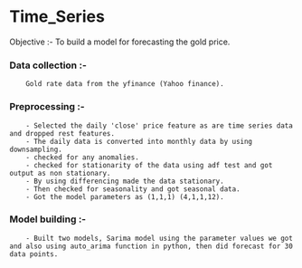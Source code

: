 # Time_Series 

Objective :- To build a model for forecasting the gold price.

### Data collection :- 
        Gold rate data from the yfinance (Yahoo finance).

### Preprocessing :- 
        - Selected the daily 'close' price feature as are time series data and dropped rest features.
        - The daily data is converted into monthly data by using downsampling.
        - checked for any anomalies.
        - checked for stationarity of the data using adf test and got output as non stationary.
        - By using differencing made the data stationary.
        - Then checked for seasonality and got seasonal data.
        - Got the model parameters as (1,1,1) (4,1,1,12).

### Model building :-
        - Built two models, Sarima model using the parameter values we got and also using auto_arima function in python, then did forecast for 30 data points.   
